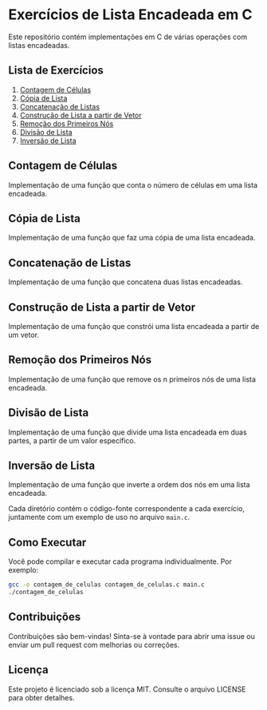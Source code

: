 # Exercícios de Lista Encadeada em C

Este repositório contém implementações em C de várias operações com listas encadeadas.

## Lista de Exercícios

1. [Contagem de Células](#contagem-de-celulas)
2. [Cópia de Lista](#copia-de-lista)
3. [Concatenação de Listas](#concatenacao-de-listas)
4. [Construção de Lista a partir de Vetor](#construcao-de-lista-a-partir-de-vetor)
5. [Remoção dos Primeiros Nós](#remocao-dos-primeiros-nos)
6. [Divisão de Lista](#divisao-de-lista)
7. [Inversão de Lista](#inversao-de-lista)

## Contagem de Células

Implementação de uma função que conta o número de células em uma lista encadeada.

## Cópia de Lista

Implementação de uma função que faz uma cópia de uma lista encadeada.

## Concatenação de Listas

Implementação de uma função que concatena duas listas encadeadas.

## Construção de Lista a partir de Vetor

Implementação de uma função que constrói uma lista encadeada a partir de um vetor.

## Remoção dos Primeiros Nós

Implementação de uma função que remove os n primeiros nós de uma lista encadeada.

## Divisão de Lista

Implementação de uma função que divide uma lista encadeada em duas partes, a partir de um valor específico.

## Inversão de Lista

Implementação de uma função que inverte a ordem dos nós em uma lista encadeada.

Cada diretório contém o código-fonte correspondente a cada exercício, juntamente com um exemplo de uso no arquivo `main.c`.

## Como Executar

Você pode compilar e executar cada programa individualmente. Por exemplo:

```bash
gcc -o contagem_de_celulas contagem_de_celulas.c main.c
./contagem_de_celulas
```

## Contribuições

Contribuições são bem-vindas! Sinta-se à vontade para abrir uma issue ou enviar um pull request com melhorias ou correções.

## Licença

Este projeto é licenciado sob a licença MIT. Consulte o arquivo LICENSE para obter detalhes.
